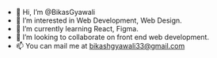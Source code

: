 - 👋 Hi, I’m @BikasGyawali
- 👀 I’m interested in Web Development, Web Design.
- 🌱 I’m currently learning React, Figma.
- 💞️ I’m looking to collaborate on front end web development.
- 📫 You can mail me at bikashgyawali33@gmail.com

<!---
BikasGyawali/BikasGyawali is a ✨ special ✨ repository because its `README.md` (this file) appears on your GitHub profile.
You can click the Preview link to take a look at your changes.
--->
